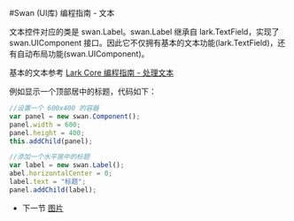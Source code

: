 #Swan (UI库) 编程指南 - 文本

文本控件对应的类是 swan.Label。swan.Label 继承自 lark.TextField，实现了 swan.UIComponent 接口。因此它不仅拥有基本的文本功能(lark.TextField)，还有自动布局功能(swan.UIComponent)。

基本的文本参考 [Lark Core 编程指南 - 处理文本](../core/11-0-text.md)

例如显示一个顶部居中的标题，代码如下：

```  TypeScript
//设置一个 600x400 的容器
var panel = new swan.Component();
panel.width = 600;
panel.height = 400;
this.addChild(panel);

//添加一个水平居中的标题
var label = new swan.Label();
abel.horizontalCenter = 0;
label.text = "标题";
panel.addChild(label);
```

* 下一节 [图片](7-2-image.md)
